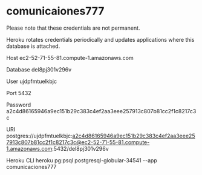 # comunicaiones777

Please note that these credentials are not permanent.

Heroku rotates credentials periodically and updates applications where this database is attached.



Host
ec2-52-71-55-81.compute-1.amazonaws.com


Database
del8pj301v296v


User
ujdpfmtuelkbjc


Port
5432


Password
a2c4d86165946a9ec151b29c383c4ef2aa3eee257913c807b81cc2f1c8217c3c


URI
postgres://ujdpfmtuelkbjc:a2c4d86165946a9ec151b29c383c4ef2aa3eee257913c807b81cc2f1c8217c3c@ec2-52-71-55-81.compute-1.amazonaws.com:5432/del8pj301v296v


Heroku CLI
heroku pg:psql postgresql-globular-34541 --app comunicaciones777
